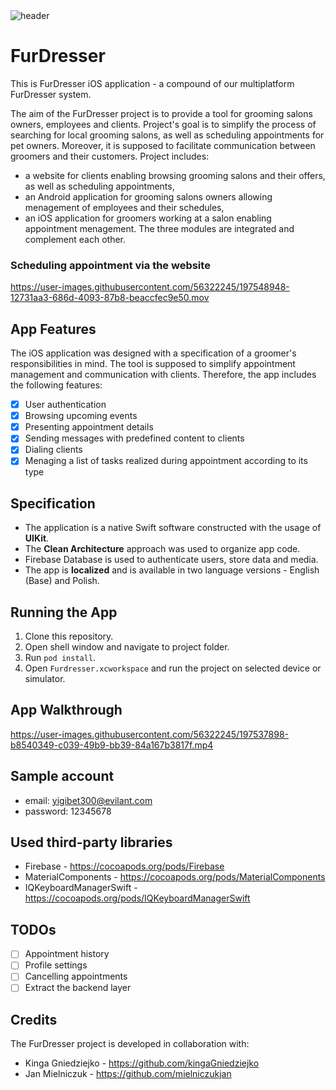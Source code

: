 <img alt="header" src="https://user-images.githubusercontent.com/56322245/197549510-a9850dbe-fd6e-466b-be21-44fbd1ccb852.png">

# FurDresser

This is FurDresser iOS application - a compound of our multiplatform FurDresser system. 

The aim of the FurDresser project is to provide a tool for grooming salons owners, employees and clients. Project's goal is to simplify the process of searching for local grooming salons, as well as scheduling appointments for pet owners. Moreover, it is supposed to facilitate communication between groomers and their customers. Project includes:
- a website for clients enabling browsing grooming salons and their offers, as well as scheduling appointments,
- an Android application for grooming salons owners allowing menagement of employees and their schedules,
- an iOS application for groomers working at a salon enabling appointment menagement.
The three modules are integrated and complement each other.

### Scheduling appointment via the website

https://user-images.githubusercontent.com/56322245/197548948-12731aa3-686d-4093-87b8-beaccfec9e50.mov

## App Features

The iOS application was designed with a specification of a groomer's responsibilities in mind. The tool is supposed to simplify appointment management and communication with clients. Therefore, the app includes the following features:

- [x] User authentication
- [x] Browsing upcoming events
- [x] Presenting appointment details
- [x] Sending messages with predefined content to clients
- [x] Dialing clients
- [x] Menaging a list of tasks realized during appointment according to its type 

## Specification

- The application is a native Swift software constructed with the usage of **UIKit**.
- The **Clean Architecture** approach was used to organize app code.
- Firebase Database is used to authenticate users, store data and media.
- The app is **localized** and is available in two language versions - English (Base) and Polish.

## Running the App

1. Clone this repository.
1. Open shell window and navigate to project folder.
1. Run `pod install`.
1. Open `Furdresser.xcworkspace` and run the project on selected device or simulator.

## App Walkthrough

https://user-images.githubusercontent.com/56322245/197537898-b8540349-c039-49b9-bb39-84a167b3817f.mp4

## Sample account

- email: yigibet300@evilant.com
- password: 12345678

## Used third-party libraries
- Firebase - https://cocoapods.org/pods/Firebase
- MaterialComponents - https://cocoapods.org/pods/MaterialComponents
- IQKeyboardManagerSwift - https://cocoapods.org/pods/IQKeyboardManagerSwift

## TODOs
- [ ] Appointment history
- [ ] Profile settings
- [ ] Cancelling appointments
- [ ] Extract the backend layer

## Credits
The FurDresser project is developed in collaboration with:
- Kinga Gniedziejko - https://github.com/kingaGniedziejko
- Jan Mielniczuk - https://github.com/mielniczukjan
